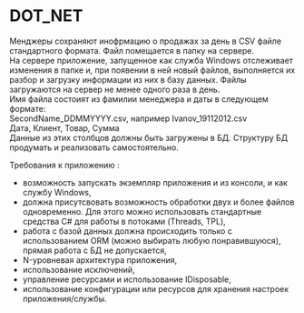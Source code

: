# DOT_NET
Менджеры сохраняют инофрмацию о продажах за день в CSV файле стандартного формата. Файл помещается в папку на сервере.    
На сервере приложение, запущенное как служба Windows отслеживает изменения в папке и, при появении в ней новый файлов, выполняется их разбор и загрузку
информации из них в базу данных. Файлы загружаются на сервер не менее одного раза в день.    
Имя файла состоият из фамилии менеджера и даты в следующем формате:    
SecondName_DDMMYYYY.csv, например Ivanov_19112012.csv    
Дата, Клиент, Товар, Сумма    
Данные из этих столбцов должны быть загружены в БД. Структуру БД продумать и реализовать самостоятельно.

Требования к приложению :    
- возможность запускать экземпляр приложения и из консоли, и как службу Windows,    
- должна присутсвовать возможность обработки двух и более файлов одновременно. Для этого можно использовать стандартные средства C# для работы в потоками (Threads, TPL),    
- работа с базой данных должна происходить только с использованием ORM (можно выбирать любую понравившуюся), прямая работа с БД не допускается,    
- N-уровневая архитектура приложения,
- использование исключений,    
- управление ресурсами и использование IDisposable,    
- использование конфигурации или ресурсов для хранения настроек приложения/службы.
